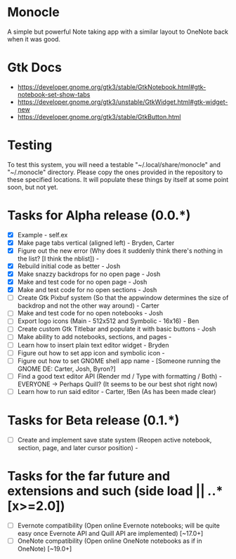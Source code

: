 # Monocle
A simple but powerful Note taking app with a similar layout to OneNote back when it was good.

# Gtk Docs
* https://developer.gnome.org/gtk3/stable/GtkNotebook.html#gtk-notebook-set-show-tabs
* https://developer.gnome.org/gtk3/unstable/GtkWidget.html#gtk-widget-new
* https://developer.gnome.org/gtk3/stable/GtkButton.html

# Testing
To test this system, you will need a testable "~/.local/share/monocle" and "~/.monocle" directory. Please copy the ones provided in the repository to these specified locations. It will populate these things by itself at some point soon, but not yet.

# Tasks for Alpha release (0.0.*)
- [x] Example - self.ex
- [x] Make page tabs vertical (aligned left) - Bryden, Carter
- [x] Figure out the new error (Why does it suddenly think there's nothing in the list? [I think the nblist]) - <Open>
- [x] Rebuild initial code as better - Josh
- [x] Make snazzy backdrops for no open page - Josh
- [x] Make and test code for no open page - Josh
- [x] Make and test code for no open sections - Josh
- [ ] Create Gtk Pixbuf system (So that the appwindow determines the size of backdrop and not the other way around) - Carter
- [ ] Make and test code for no open notebooks - Josh
- [ ] Export logo icons (Main - 512x512 and Symbolic - 16x16) - Ben
- [ ] Create custom Gtk Titlebar and populate it with basic buttons - Josh
- [ ] Make ability to add notebooks, sections, and pages - <OPEN>
- [ ] Learn how to insert plain text editor widget - Bryden
- [ ] Figure out how to set app icon and symbolic icon - <OPEN>
- [ ] Figure out how to set GNOME shell app name - <OPEN>[Someone running the GNOME DE: Carter, Josh, Byron?]
- [ ] Find a good text editor API (Render md / Type with formatting / Both) - EVERYONE
    -> Perhaps Quill? (It seems to be our best shot right now)
- [ ] Learn how to run said editor - Carter, !Ben (As has been made clear)

# Tasks for Beta release (0.1.*)
- [ ] Create and implement save state system (Reopen active notebook, section, page, and later cursor position) - <OPEN>

# Tasks for the far future and extensions and such (side load || *.*.* [x>=2.0])
- [ ] Evernote compatibility (Open online Evernote notebooks; will be quite easy once Evernote API and Quill API are implemented) [~17.0+]
- [ ] OneNote compatibility (Open online OneNote notebooks as if in OneNote) [~19.0+]